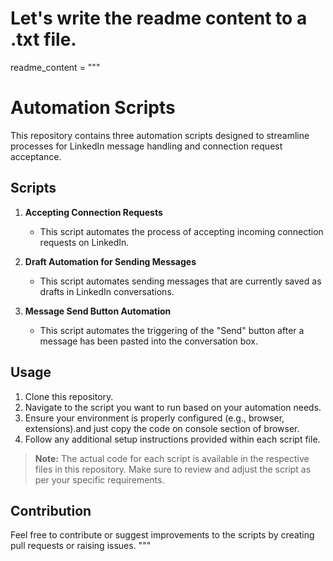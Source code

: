 # Let's write the readme content to a .txt file.

readme_content = """
# Automation Scripts

This repository contains three automation scripts designed to streamline processes for LinkedIn message handling and connection request acceptance.

## Scripts

1. **Accepting Connection Requests**
   - This script automates the process of accepting incoming connection requests on LinkedIn.

2. **Draft Automation for Sending Messages**
   - This script automates sending messages that are currently saved as drafts in LinkedIn conversations.

3. **Message Send Button Automation**
   - This script automates the triggering of the "Send" button after a message has been pasted into the conversation box.

## Usage

1. Clone this repository.
2. Navigate to the script you want to run based on your automation needs.
3. Ensure your environment is properly configured (e.g., browser, extensions).and just copy the code on console section of browser.
4. Follow any additional setup instructions provided within each script file.

> **Note:** The actual code for each script is available in the respective files in this repository. Make sure to review and adjust the script as per your specific requirements.

## Contribution

Feel free to contribute or suggest improvements to the scripts by creating pull requests or raising issues.
"""

